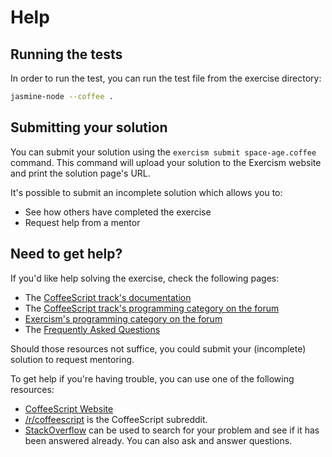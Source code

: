 # Help

## Running the tests

In order to run the test, you can run the test file from the exercise directory:

```bash
jasmine-node --coffee .
```

## Submitting your solution

You can submit your solution using the `exercism submit space-age.coffee` command.
This command will upload your solution to the Exercism website and print the solution page's URL.

It's possible to submit an incomplete solution which allows you to:

- See how others have completed the exercise
- Request help from a mentor

## Need to get help?

If you'd like help solving the exercise, check the following pages:

- The [CoffeeScript track's documentation](https://exercism.org/docs/tracks/coffeescript)
- The [CoffeeScript track's programming category on the forum](https://forum.exercism.org/c/programming/coffeescript)
- [Exercism's programming category on the forum](https://forum.exercism.org/c/programming/5)
- The [Frequently Asked Questions](https://exercism.org/docs/using/faqs)

Should those resources not suffice, you could submit your (incomplete) solution to request mentoring.

To get help if you're having trouble, you can use one of the following resources:

- [CoffeeScript Website](http://coffeescript.org)
- [/r/coffeescript](https://www.reddit.com/r/coffeescript) is the CoffeeScript subreddit.
- [StackOverflow](http://stackoverflow.com/questions/tagged/coffeescript) can be used to search for your problem and see if it has been answered already. You can also ask and answer questions.